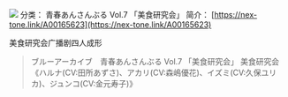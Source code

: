 ![](//static.kivo.wiki/images/music/cover/C7CFpTP2cI98yv7zSAMz5Dmz60dPUBAO.jpg)
分类： 青春あんさんぶる Vol.7 「美食研究会」
简介：
[https://nex-tone.link/A00165623](https://nex-tone.link/A00165623)

美食研究会广播剧四人成形
> ブルーアーカイブ　青春あんさんぶる Vol.7 「美食研究会」
美食研究会《ハルナ(CV:田所あずさ)、アカリ(CV:森嶋優花)、イズミ(CV:久保ユリカ)、ジュンコ(CV:金元寿子)》
